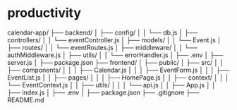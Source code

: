 # productivity

calendar-app/
├── backend/
│   ├── config/
│   │   └── db.js
│   ├── controllers/
│   │   └── eventController.js
│   ├── models/
│   │   └── Event.js
│   ├── routes/
│   │   └── eventRoutes.js
│   ├── middleware/
│   │   └── authMiddleware.js
│   ├── utils/
│   │   └── errorHandler.js
│   ├── .env
│   ├── server.js
│   ├── package.json
├── frontend/
│   ├── public/
│   ├── src/
│   │   ├── components/
│   │   │   ├── Calendar.js
│   │   │   ├── EventForm.js
│   │   │   ├── EventList.js
│   │   ├── pages/
│   │   │   ├── HomePage.js
│   │   ├── context/
│   │   │   └── EventContext.js
│   │   ├── utils/
│   │   │   └── api.js
│   │   ├── App.js
│   │   ├── index.js
│   ├── .env
│   ├── package.json
├── .gitignore
├── README.md
